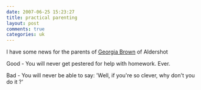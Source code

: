 ```yaml
---
date: 2007-06-25 15:23:27
title: practical parenting
layout: post
comments: true
categories: uk
---
```

I have some news for the parents of
[Georgia Brown](http://news.bbc.co.uk/1/hi/england/hampshire/6229738.stm)
of Aldershot

Good - You will never get pestered for help with homework. Ever.

Bad - You will never be able to say: 'Well, if you're so clever, why
don't you do it ?'
